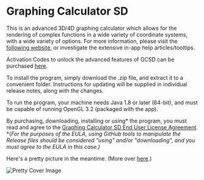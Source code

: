 # Graphing Calculator SD

This is an advanced 3D/4D graphing calculator which allows for the rendering of complex functions in a wide variety of coordinate systems, with a wide variety of options.
For more information, please visit the [following website](https://serpentdagger.com/graphing-calculator-3d4d), or investigate the extensive in-app help articles/tooltips.

Activation Codes to unlock the advanced features of GCSD can be purchased [here](https://serpentdagger.com/store).

To install the program, simply download the .zip file, and extract it to a convenient folder. Instructions for updating will be supplied in individual release notes, along with the changes.

To run the program, your machine needs Java 1.8 or later (64-bit), and must be capable of running OpenGL 3.2 (packaged with the app).

By purchasing, downloading, installing or using* the program, you must read and agree to the [Graphing Calculator SD End User License Agreement](/LICENSE.md).
	*(*For the purposes of the EULA, using GitHub tools to manipulate the Release files should be considered "using" and/or "downloading", and you must agree to the EULA in this case.)*

Here's a pretty picture in the meantime. (More over [here](https://serpentdagger.com/gallery).)

![Pretty Cover Image](https://images.squarespace-cdn.com/content/v1/619fecb2e396e825d9bb6d5a/5e108890-81ff-4086-97c4-d67a019f782f/HD+Cylindrical+Lumps+Collage.png.png?format=750w)
